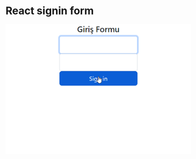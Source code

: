 # React signin form

![Önizleme](https://github.com/AdemAkpinar/react-signin-form/blob/master/readme.gif)
